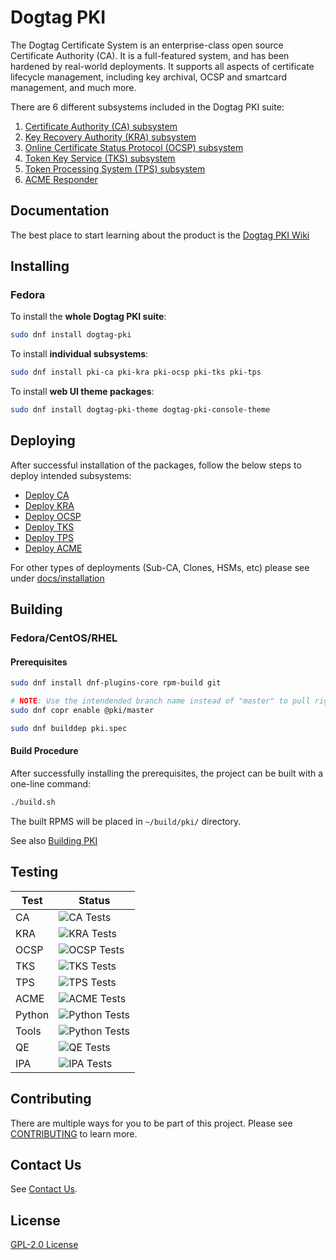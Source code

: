 # Dogtag PKI

The Dogtag Certificate System is an enterprise-class open source Certificate Authority (CA). It is a full-featured system, and has been hardened by real-world deployments. It supports all aspects of certificate lifecycle management, including key archival, OCSP and smartcard management, and much more.

There are 6 different subsystems included in the Dogtag PKI suite:

1. [Certificate Authority (CA) subsystem](https://www.dogtagpki.org/wiki/Certificate_Authority)
2. [Key Recovery Authority (KRA) subsystem](https://www.dogtagpki.org/wiki/Key_Recovery_Authority)
3. [Online Certificate Status Protocol (OCSP) subsystem](https://www.dogtagpki.org/wiki/OCSP_Manager)
4. [Token Key Service (TKS) subsystem](https://www.dogtagpki.org/wiki/Token_Key_Service)
5. [Token Processing System (TPS) subsystem](https://www.dogtagpki.org/wiki/Token_Processing_System)
6. [ACME Responder](https://www.dogtagpki.org/wiki/PKI_ACME_Responder)

## Documentation

The best place to start learning about the product is the [Dogtag PKI Wiki](https://www.dogtagpki.org)

## Installing

### Fedora

To install the **whole Dogtag PKI suite**:

````bash
sudo dnf install dogtag-pki
````

To install **individual subsystems**:

````bash
sudo dnf install pki-ca pki-kra pki-ocsp pki-tks pki-tps
````

To install **web UI theme packages**:

````bash
sudo dnf install dogtag-pki-theme dogtag-pki-console-theme
````

## Deploying

After successful installation of the packages, follow the below steps to deploy intended subsystems:

- [Deploy CA](docs/installation/ca/Installing_CA.md)
- [Deploy KRA](docs/installation/kra/Installing_KRA.md)
- [Deploy OCSP](docs/installation/ocsp/Installing_OCSP.md)
- [Deploy TKS](docs/installation/tks/Installing_TKS.md)
- [Deploy TPS](docs/installation/tps/Installing_TPS.md)
- [Deploy ACME](docs/installation/acme/Installing_PKI_ACME_Responder.md)

For other types of deployments (Sub-CA, Clones, HSMs, etc) please see under [docs/installation](docs/installation)

## Building

### Fedora/CentOS/RHEL

#### Prerequisites

````bash
sudo dnf install dnf-plugins-core rpm-build git

# NOTE: Use the intendended branch name instead of "master" to pull right dependency version
sudo dnf copr enable @pki/master

sudo dnf builddep pki.spec
````

#### Build Procedure

After successfully installing the prerequisites, the project can be built with a one-line command:

````bash
./build.sh
````

The built RPMS will be placed in `~/build/pki/` directory.

See also [Building PKI](docs/development/Building_PKI.md)

## Testing

| Test      | Status                                                                               |
| --------- | ------------------------------------------------------------------------------------ |
| CA        | ![CA Tests](https://github.com/dogtagpki/pki/workflows/CA%20Tests/badge.svg)         |
| KRA       | ![KRA Tests](https://github.com/dogtagpki/pki/workflows/KRA%20Tests/badge.svg)       |
| OCSP      | ![OCSP Tests](https://github.com/dogtagpki/pki/workflows/OCSP%20Tests/badge.svg)     |
| TKS       | ![TKS Tests](https://github.com/dogtagpki/pki/workflows/TKS%20Tests/badge.svg)       |
| TPS       | ![TPS Tests](https://github.com/dogtagpki/pki/workflows/TPS%20Tests/badge.svg)       |
| ACME      | ![ACME Tests](https://github.com/dogtagpki/pki/workflows/ACME%20Tests/badge.svg)     |
| Python    | ![Python Tests](https://github.com/dogtagpki/pki/workflows/Python%20Tests/badge.svg) |
| Tools     | ![Python Tests](https://github.com/dogtagpki/pki/workflows/Tools%20Tests/badge.svg)  |
| QE        | ![QE Tests](https://github.com/dogtagpki/pki/workflows/QE%20Tests/badge.svg)         |
| IPA       | ![IPA Tests](https://github.com/dogtagpki/pki/workflows/IPA%20Tests/badge.svg)       |

## Contributing

There are multiple ways for you to be part of this project. Please see [CONTRIBUTING]( CONTRIBUTING.md) to learn more.

## Contact Us

See [Contact Us](https://github.com/dogtagpki/pki/wiki/Contact-Us).

## License

[GPL-2.0 License](LICENSE)
